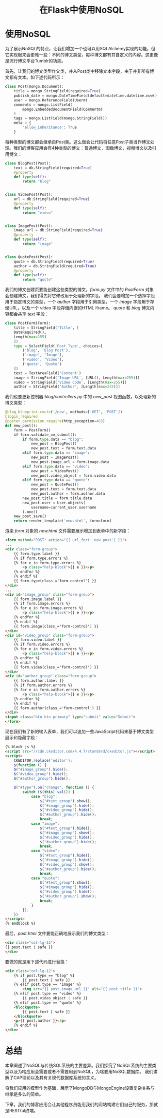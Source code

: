 # <center>在Flask中使用NoSQL

# 使用NoSQL
为了展示NoSQL的特点，让我们增加一个也可以用SQLAlchemy实现的功能，但它实现起来会更难一些：不同的博文类型，每种博文都有其自定义的内容。这更像是流行博文平台Tumblr的功能。

首先，让我们的博文类型作父类，并从Post类中移除文本字段，由于并非所有博文都有文本。如下述代码所示：
```python
class Post(mongo.Document):
    title = mongo.StringField(required=True)
    publish_date = mongo.DateTimeField(default=datetime.datetime.now())
    user = mongo.ReferenceField(Userm)
    comments = mongo.ListField(
        mongo.EmbeddedDocumentField(Commentm)
    )
    tags = mongo.ListField(mongo.StringField())
    meta = {
        'allow_inheritance': True
    }
```

每种类型的博文都会继承自Post类。这么做会让代码将任意Post子类当作博文处理。我们的博客应用会有4种类型的博文：普通博文，图像博文，视频博文以及引用博文：
```python
class BlogPost(Post):
    text = db.StringField(required=True)
    @property
    def type(self):
        return "blog"


class VideoPost(Post):
    url = db.StringField(required=True)
    @property
    def type(self):
        return "video"


class ImagePost(Post):
    image_url = db.StringField(required=True)
    @property
    def type(self):
        return "image"


class QuotePost(Post):
    quote = db.StringField(required=True)
    author = db.StringField(required=True)
    @property
    def type(self):
        return "quote"
```

我们的博文创建页要能创建这些类型的博文。*form.py* 文件中的 *PostForm* 对象会创建博文，我们得先将它修改用于处理新的字段。
我们会要增加一个选择字段用于指定博文的类型，一个 *author* 字段用于引用类型，一个 *image* 字段用于存储URL，以及一个 *video* 字段存储内嵌的HTML iframe。
*quote* 和 *blog* 博文内容都会共享 *text* 字段：
```python
class PostForm(Form):
    title = StringField('Title', [
    DataRequired(),
    Length(max=255)
    ])
    type = SelectField('Post Type', choices=[
        ('blog', 'Blog Post'),
        ('image', 'Image'),
        ('video', 'Video'),
        ('quote', 'Quote')
    ])
    text = TextAreaField('Content')
    image = StringField('Image URL', [URL(), Length(max=255)])
    video = StringField('Video Code', [Length(max=255)])
    author = StringField('Author', [Length(max=255)])
```

我们也要更新控制器 *blog/controllers.py* 中的 *new_post* 视图函数，以处理新的博文类型：
```python
@blog_blueprint.route('/new', methods=['GET', 'POST'])
@login_required
@poster_permission.require(http_exception=403)
def new_post():
    form = PostForm()
    if form.validate_on_submit():
        if form.type.data == "blog":
            new_post = BlogPost()
            new_post.text = form.text.data
        elif form.type.data == "image":
            new_post = ImagePost()
            new_post.image_url = form.image.data
        elif form.type.data == "video":
            new_post = VideoPost()
            new_post.video_object = form.video.data
        elif form.type.data == "quote":
            new_post = QuotePost()
            new_post.text = form.text.data
            new_post.author = form.author.data
        new_post.title = form.title.data
        new_post.user = User.objects(
            username=current_user.username
        ).one()
    new_post.save()
    return render_template('new.html', form=form)
```

渲染 *form* 对象的 *new.html* 文件需要展示增加到表单中的新字段：
```html
<form method="POST" action="{{ url_for('.new_post') }}">
...
<div class="form-group">
    {{ form.type.label }}
    {% if form.type.errors %}
    {% for e in form.type.errors %}
        <p class="help-block">{{ e }}</p>
    {% endfor %}
    {% endif %}
    {{ form.type(class_='form-control') }}
</div>
...
<div id="image_group" class="form-group">
    {{ form.image.label }}
    {% if form.image.errors %}
    {% for e in form.image.errors %}
        <p class="help-block">{{ e }}</p>
    {% endfor %}
    {% endif %}
    {{ form.image(class_='form-control') }}
</div>
<div id="video_group" class="form-group">
    {{ form.video.label }}
    {% if form.video.errors %}
    {% for e in form.video.errors %}
        <p class="help-block">{{ e }}</p>
    {% endfor %}
    {% endif %}
    {{ form.video(class_='form-control') }}
</div>
<div id="author_group" class="form-group">
    {{ form.author.label }}
    {% if form.author.errors %}
    {% for e in form.author.errors %}
        <p class="help-block">{{ e }}</p>
    {% endfor %}
    {% endif %}
    {{ form.author(class_='form-control') }}
</div>
<input class="btn btn-primary" type="submit" value="Submit">
</form>
```

现在我们有了新的输入表单，我们可以追加一些JavaScript代码来基于博文类型展示和隐藏字段：
```html
{% block js %}
<script src="//cdn.ckeditor.com/4.4.7/standard/ckeditor.js"></script>
<script>
    CKEDITOR.replace('editor');
    $(function () {
    $("#image_group").hide();
    $("#video_group").hide();
    $("#author_group").hide();

    $("#type").on("change", function () {
        switch ($(this).val()) {
            case "blog":
                $("#text_group").show();
                $("#image_group").hide();
                $("#video_group").hide();
                $("#author_group").hide();
                break;
            case "image":
                $("#text_group").hide();
                $("#image_group").show();
                $("#video_group").hide();
                $("#author_group").hide();
                break;
            case "video":
                $("#text_group").hide();
                $("#image_group").hide();
                $("#video_group").show();
                $("#author_group").hide();
                break;
            case "quote":
                $("#text_group").show();
                $("#image_group").hide();
                $("#video_group").hide();
                $("#author_group").show();
                break;
            }
        });
    })
</script>
{% endblock %}
```

最后，*post.html* 文件要能正确地展示我们的博文类型：
```html
<div class="col-lg-12">
{{ post.text | safe }}
</div>
```

要做的就是用下述代码进行替换：
```html
<div class="col-lg-12">
    {% if post.type == "blog" %}
        {{ post.text | safe }}
    {% elif post.type == "image" %}
        <img src="{{ post.image_url }}" alt="{{ post.title }}">
    {% elif post.type == "video" %}
        {{ post.video_object | safe }}
    {% elif post.type == "quote" %}
    <blockquote>
        {{ post.text | safe }}
    </blockquote>
    <p>{{ post.author }}</p>
    {% endif %}
</div>
```

# 总结
本章阐述了NoSQL与传统SQL系统的主要差异。我们探究了NoSQL系统的主要类型以及为啥应用会需要或者不需要用到NoSQL，为啥要用NoSQL数据库。
我们讲解了CAP理论以及其有关现代数据库系统的含义。

将我们应用的模型作为基础，展示了MongoDB与MongoEngine设置复杂关系与继承是多么的简单。

下章，我们的博客应用会让其他程序员能用我们的网站构建它们自己的服务，那就是RESTful终端。